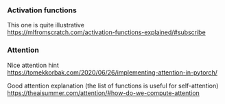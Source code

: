 ### Activation functions
This one is quite illustrative \
https://mlfromscratch.com/activation-functions-explained/#subscribe


### Attention
Nice attention hint \
https://tomekkorbak.com/2020/06/26/implementing-attention-in-pytorch/

Good attention explanation (the list of functions is useful for self-attention) \
https://theaisummer.com/attention/#how-do-we-compute-attention



